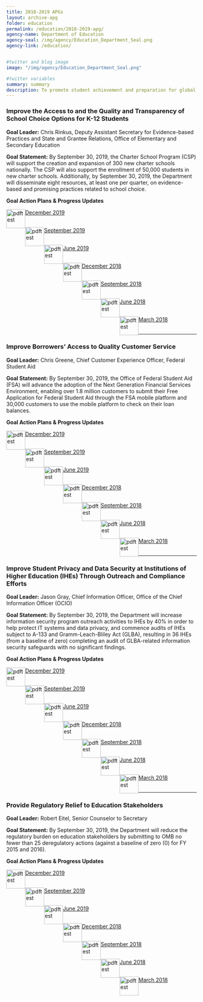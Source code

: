 ```yaml
---
title: 2018-2019 APGs
layout: archive-apg
folder: education
permalink: /education/2018-2019-apg/
agency-name: Department of Education
agency-seal: /img/agency/Education_Department_Seal.png
agency-link: /education/


#twitter and blog image
image: "/img/agency/Education_Department_Seal.png"

#twitter variables
summary: summary
description: To promote student achievement and preparation for global competition by fostering educational excellence and ensuring equal access.
---
```


<h3>Improve the Access to and the Quality and Transparency of School Choice Options for K-12 Students</h3>

<p><b>Goal Leader:</b> Chris Rinkus, Deputy Assistant Secretary for Evidence-based Practices and State and Grantee Relations, Office of Elementary and Secondary Education</p>

<p><b>Goal Statement:</b>  By September 30, 2019, the Charter School Program (CSP) will support the creation and expansion of 300 new charter schools nationally. The CSP will also support the enrollment of 50,000 students in new charter schools. Additionally, by September 30, 2019, the Department will disseminate eight resources, at least one per quarter, on evidence-based and promising practices related to school choice. </p>

<p><b>Goal Action Plans & Progress Updates</b></p>

<div class="usa-width-one-whole usa-media_block">
<div class= "usa-grid usa-graphic_list-row" style="padding-left:0rem;">

<div class="usa-width-one-half usa-media_block">
  <p style="margin-bottom:30px;" style="margin-bottom:30px;" style="margin-bottom:30px;"><img src="{{site.baseurl}}/img/PDF_icon.png" alt="pdftest" style="float:left;width:50px;align:bottom;"><a class="usa-external_link"   href="https://assets.performance.gov/APG/Education/2019_dec_Education_School_Choice.pdf">December 2019</a></p>
  <p style="margin-bottom:30px;" style="margin-bottom:30px;"><img src="{{site.baseurl}}/img/PDF_icon.png" alt="pdftest" style="float:left;width:50px;align:bottom;"><a class="usa-external_link"   href="https://assets.performance.gov/APG/Education/FY2019_sept_Education_School_Choice.pdf">September 2019</a></p>
  <p style="margin-bottom:30px;" style="margin-bottom:30px;"><img src="{{site.baseurl}}/img/PDF_icon.png" alt="pdftest" style="float:left;width:50px;align:bottom;"><a class="usa-external_link"   href="https://assets.performance.gov/APG/Education/FY2019_June_Education_School_Choice.pdf">June 2019</a></p>
</div>

<div class="usa-width-one-half usa-media_block">
  <p style="margin-bottom:30px;"><img src="{{site.baseurl}}/img/PDF_icon.png" alt="pdftest" style="float:left;width:50px;align:bottom;"><a class="usa-external_link"   href="https://assets.performance.gov/APG/Education/FY2018_Q4_Education_School_Choice.pdf">December 2018</a></p>
  <p style="margin-bottom:30px;"><img src="{{site.baseurl}}/img/PDF_icon.png" alt="pdftest" style="float:left;width:50px;align:bottom;"><a class="usa-external_link"   href="https://assets.performance.gov/APG/Education/FY2018_Q3_Education_School_Choice.pdf">September 2018</a></p>
  <p style="margin-bottom:30px;"><img src="{{site.baseurl}}/img/PDF_icon.png" alt="pdftest" style="float:left;width:50px;align:bottom;"><a class="usa-external_link"   href="https://assets.performance.gov/APG/Education/FY2018_Q2_Education_School_Choice.pdf">June 2018</a></p>
  <p style="margin-bottom:30px;"><img src="{{site.baseurl}}/img/PDF_icon.png" alt="pdftest" style="float:left;width:50px;align:bottom;"><a class="usa-external_link"   href="https://assets.performance.gov/APG/Education/FY2018_Q1_Education_School_Choice.pdf">March 2018</a></p>
</div>

</div>
</div>

<hr>

<h3>Improve Borrowers’ Access to Quality Customer Service </h3>
<p><b>Goal Leader:</b> Chris Greene, Chief Customer Experience Officer, Federal Student Aid</p>
<p><b>Goal Statement:</b> By September 30, 2019, the Office of Federal Student Aid (FSA) will advance the adoption of the Next Generation Financial Services Environment, enabling over 1.8 million customers to submit their Free Application for Federal Student Aid through the FSA mobile platform and 30,000 customers to use the mobile platform to check on their loan balances.</p>

<p><b>Goal Action Plans & Progress Updates</b></p>

<div class="usa-width-one-whole usa-media_block">
<div class= "usa-grid usa-graphic_list-row" style="padding-left:0rem;">

<div class="usa-width-one-half usa-media_block">
  <p style="margin-bottom:30px;"><img src="{{site.baseurl}}/img/PDF_icon.png" alt="pdftest" style="float:left;width:50px;align:bottom;"><a class="usa-external_link"   href="https://assets.performance.gov/APG/Education/2019_dec_Education_Improve_Borrows_Access.pdf">December 2019</a></p>
  <p style="margin-bottom:30px;"><img src="{{site.baseurl}}/img/PDF_icon.png" alt="pdftest" style="float:left;width:50px;align:bottom;"><a class="usa-external_link"   href="https://assets.performance.gov/APG/Education/FY2019_sept_Education_Improve_Borrows_Access.pdf">September 2019</a></p>
  <p style="margin-bottom:30px;"><img src="{{site.baseurl}}/img/PDF_icon.png" alt="pdftest" style="float:left;width:50px;align:bottom;"><a class="usa-external_link"   href="https://assets.performance.gov/APG/Education/FY2019_June_Education_Improve_Borrows_Access.pdf">June 2019</a></p>
</div>

<div class="usa-width-one-half usa-media_block">
  <p style="margin-bottom:30px;"><img src="{{site.baseurl}}/img/PDF_icon.png" alt="pdftest" style="float:left;width:50px;align:bottom;"><a class="usa-external_link"   href="https://assets.performance.gov/APG/Education/FY2018_Q4_Education_Improve_Borrows_Access.pdf">December 2018</a></p>
  <p style="margin-bottom:30px;"><img src="{{site.baseurl}}/img/PDF_icon.png" alt="pdftest" style="float:left;width:50px;align:bottom;"><a class="usa-external_link"   href="https://assets.performance.gov/APG/Education/FY2018_Q3_Education_Improve_Borrows_Access.pdf">September 2018</a></p>
  <p style="margin-bottom:30px;"><img src="{{site.baseurl}}/img/PDF_icon.png" alt="pdftest" style="float:left;width:50px;align:bottom;"><a class="usa-external_link"   href="https://assets.performance.gov/APG/Education/FY2018_Q2_Education_Improve_Borrows_Access.pdf">June 2018</a></p>
  <p style="margin-bottom:30px;"><img src="{{site.baseurl}}/img/PDF_icon.png" alt="pdftest" style="float:left;width:50px;align:bottom;"><a class="usa-external_link"   href="https://assets.performance.gov/APG/Education/FY2018_Q1_Education_Improve_Borrows_Access.pdf">March 2018</a></p>
</div>

</div>
</div>

<hr>

<h3>Improve Student Privacy and Data Security at Institutions of Higher Education (IHEs) Through Outreach and Compliance Efforts </h3>
<p><b>Goal Leader:</b> Jason Gray, Chief Information Officer, Office of the Chief Information Officer (OCIO)</p>
<p><b>Goal Statement:</b> By September 30, 2019, the Department will increase information security program outreach activities to IHEs by 40% in order to help protect IT systems and data privacy, and commence audits of IHEs subject to A-133 and Gramm-Leach-Bliley Act (GLBA), resulting in 36 IHEs (from a baseline of zero) completing an audit of GLBA-related information security safeguards with no significant findings. </p>

<p><b>Goal Action Plans & Progress Updates</b></p>
<div class="usa-width-one-whole usa-media_block">
<div class= "usa-grid usa-graphic_list-row" style="padding-left:0rem;">

<div class="usa-width-one-half usa-media_block">
  <p style="margin-bottom:30px;"><img src="{{site.baseurl}}/img/PDF_icon.png" alt="pdftest" style="float:left;width:50px;align:bottom;"><a class="usa-external_link"   href="https://assets.performance.gov/APG/Education/2019_dec_Education_Improve_Student_Privacy.pdf">December 2019</a></p>
  <p style="margin-bottom:30px;"><img src="{{site.baseurl}}/img/PDF_icon.png" alt="pdftest" style="float:left;width:50px;align:bottom;"><a class="usa-external_link"   href="https://assets.performance.gov/APG/Education/FY2019_sept_Education_Improve_Student_Privacy.pdf">September 2019</a></p>
  <p style="margin-bottom:30px;"><img src="{{site.baseurl}}/img/PDF_icon.png" alt="pdftest" style="float:left;width:50px;align:bottom;"><a class="usa-external_link"   href="https://assets.performance.gov/APG/Education/FY2019_June_Education_Improve_Student_Privacy.pdf">June 2019</a></p>
</div>

<!--Q4 deck-->
<div class="usa-width-one-half usa-media_block">
  <p style="margin-bottom:30px;"><img src="{{site.baseurl}}/img/PDF_icon.png" alt="pdftest" style="float:left;width:50px;align:bottom;"><a class="usa-external_link"   href="https://assets.performance.gov/APG/Education/FY2018_Q4_Education_Improve_Student_Privacy.pdf">December 2018</a></p>
  <p style="margin-bottom:30px;"><img src="{{site.baseurl}}/img/PDF_icon.png" alt="pdftest" style="float:left;width:50px;align:bottom;"><a class="usa-external_link"   href="https://assets.performance.gov/APG/Education/FY2018_Q3_Education_Improve_Student_Privacy.pdf">September 2018</a></p>
  <p style="margin-bottom:30px;"><img src="{{site.baseurl}}/img/PDF_icon.png" alt="pdftest" style="float:left;width:50px;align:bottom;"><a class="usa-external_link"   href="https://assets.performance.gov/APG/Education/FY2018_Q2_Education_Improve_Student_Privacy.pdf">June 2018</a></p>
  <p style="margin-bottom:30px;"><img src="{{site.baseurl}}/img/PDF_icon.png" alt="pdftest" style="float:left;width:50px;align:bottom;"><a class="usa-external_link"   href="https://assets.performance.gov/APG/Education/FY2018_Q1_Education_Improve_Student_Privacy.pdf">March 2018</a></p>
</div>

</div>
</div>

<hr>

<h3>Provide Regulatory Relief to Education Stakeholders</h3>
<p><b>Goal Leader:</b> Robert Eitel, Senior Counselor to Secretary</p>
<p><b>Goal Statement:</b> By September 30, 2019, the Department will reduce the regulatory burden on education stakeholders by submitting to OMB no fewer than 25 deregulatory actions (against a baseline of zero (0) for FY 2015 and 2016).
</p>
<!--<p><strong>Implementation Action Plans will be available with the Q1 FY 2018 performance update.</strong></p>-->
<p><b>Goal Action Plans & Progress Updates</b></p>

<div class="usa-width-one-whole usa-media_block">
<div class= "usa-grid usa-graphic_list-row" style="padding-left:0rem;">

<div class="usa-width-one-half usa-media_block">
  <p style="margin-bottom:30px;"><img src="{{site.baseurl}}/img/PDF_icon.png" alt="pdftest" style="float:left;width:50px;align:bottom;"><a class="usa-external_link"   href="https://assets.performance.gov/APG/Education/2019_dec_Education_Improve_Regulatory_Relief.pdf">December 2019</a></p>
  <p style="margin-bottom:30px;"><img src="{{site.baseurl}}/img/PDF_icon.png" alt="pdftest" style="float:left;width:50px;align:bottom;"><a class="usa-external_link"   href="https://assets.performance.gov/APG/Education/FY2019_sept_Education_Improve_Regulatory_Relief.pdf">September 2019</a></p>
  <p style="margin-bottom:30px;"><img src="{{site.baseurl}}/img/PDF_icon.png" alt="pdftest" style="float:left;width:50px;align:bottom;"><a class="usa-external_link"   href="https://assets.performance.gov/APG/Education/FY2019_June_Education_Improve_Regulatory_Relief.pdf">June 2019</a></p>
</div>

<div class="usa-width-one-half usa-media_block">
  <p style="margin-bottom:30px;"><img src="{{site.baseurl}}/img/PDF_icon.png" alt="pdftest" style="float:left;width:50px;align:bottom;"><a class="usa-external_link"   href="https://assets.performance.gov/APG/Education/FY2018_Q4_Education_Improve_Regulatory_Relief.pdf">December 2018</a></p>
  <p style="margin-bottom:30px;"><img src="{{site.baseurl}}/img/PDF_icon.png" alt="pdftest" style="float:left;width:50px;align:bottom;"><a class="usa-external_link"   href="https://assets.performance.gov/APG/Education/FY2018_Q3_Education_Improve_Regulatory_Relief.pdf">September 2018</a></p>
  <p style="margin-bottom:30px;"><img src="{{site.baseurl}}/img/PDF_icon.png" alt="pdftest" style="float:left;width:50px;align:bottom;"><a class="usa-external_link"   href="https://assets.performance.gov/APG/Education/FY2018_Q2_Education_Improve_Regulatory_Relief.pdf">June 2018</a></p>
  <p style="margin-bottom:30px;"><img src="{{site.baseurl}}/img/PDF_icon.png" alt="pdftest" style="float:left;width:50px;align:bottom;"><a class="usa-external_link"   href="https://assets.performance.gov/APG/Education/FY2018_Q1_Education_Improve_Regulatory_Relief.pdf">March 2018</a></p>
</div>

</div>
</div>
